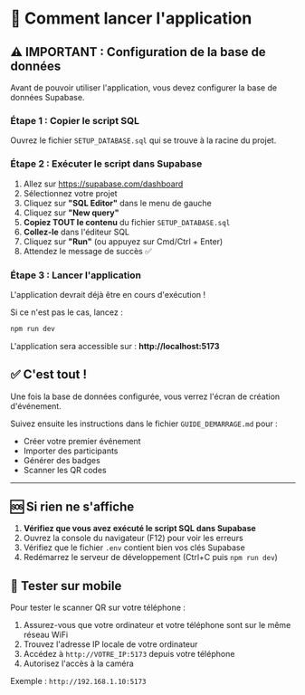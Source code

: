 # 🚀 Comment lancer l'application

## ⚠️ IMPORTANT : Configuration de la base de données

Avant de pouvoir utiliser l'application, vous devez configurer la base de données Supabase.

### Étape 1 : Copier le script SQL

Ouvrez le fichier `SETUP_DATABASE.sql` qui se trouve à la racine du projet.

### Étape 2 : Exécuter le script dans Supabase

1. Allez sur https://supabase.com/dashboard
2. Sélectionnez votre projet
3. Cliquez sur **"SQL Editor"** dans le menu de gauche
4. Cliquez sur **"New query"**
5. **Copiez TOUT le contenu** du fichier `SETUP_DATABASE.sql`
6. **Collez-le** dans l'éditeur SQL
7. Cliquez sur **"Run"** (ou appuyez sur Cmd/Ctrl + Enter)
8. Attendez le message de succès ✅

### Étape 3 : Lancer l'application

L'application devrait déjà être en cours d'exécution !

Si ce n'est pas le cas, lancez :

```bash
npm run dev
```

L'application sera accessible sur : **http://localhost:5173**

## ✅ C'est tout !

Une fois la base de données configurée, vous verrez l'écran de création d'événement.

Suivez ensuite les instructions dans le fichier `GUIDE_DEMARRAGE.md` pour :
- Créer votre premier événement
- Importer des participants
- Générer des badges
- Scanner les QR codes

---

## 🆘 Si rien ne s'affiche

1. **Vérifiez que vous avez exécuté le script SQL dans Supabase**
2. Ouvrez la console du navigateur (F12) pour voir les erreurs
3. Vérifiez que le fichier `.env` contient bien vos clés Supabase
4. Redémarrez le serveur de développement (Ctrl+C puis `npm run dev`)

## 📱 Tester sur mobile

Pour tester le scanner QR sur votre téléphone :

1. Assurez-vous que votre ordinateur et votre téléphone sont sur le même réseau WiFi
2. Trouvez l'adresse IP locale de votre ordinateur
3. Accédez à `http://VOTRE_IP:5173` depuis votre téléphone
4. Autorisez l'accès à la caméra

Exemple : `http://192.168.1.10:5173`

